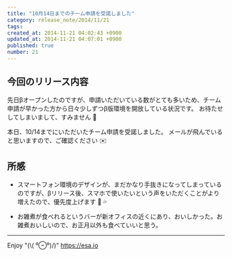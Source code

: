 ```yaml
---
title: "10月14日までのチーム申請を受諾しました"
category: release_note/2014/11/21
tags: 
created_at: 2014-11-21 04:02:43 +0900
updated_at: 2014-11-21 04:07:01 +0900
published: true
number: 21
---
```


## 今回のリリース内容

先日βオープンしたのですが、申請いただいている数がとても多いため、チーム申請が早かった方から日々少しずつβ版環境を開放している状況です。 
お待たせしてしまいまして、すみません :bow:

本日、10/14までにいただいたチーム申請を受諾しました。
メールが飛んでいると思いますので、ご確認ください :envelope: 

## 所感

- スマートフォン環境のデザインが、まだかなり手抜きになってしまっているのですが、βリリース後、スマホで使いたいという声をいただくことがより増えたので、優先度上げます :iphone: :sweat_drops:

- お雑煮が食べれるというバーが新オフィスの近くにあり、おいしかった。お雑煮おいしいので、お正月以外も食べていいと思う。 

---
Enjoy "(\\( ⁰⊖⁰)/)"
https://esa.io
